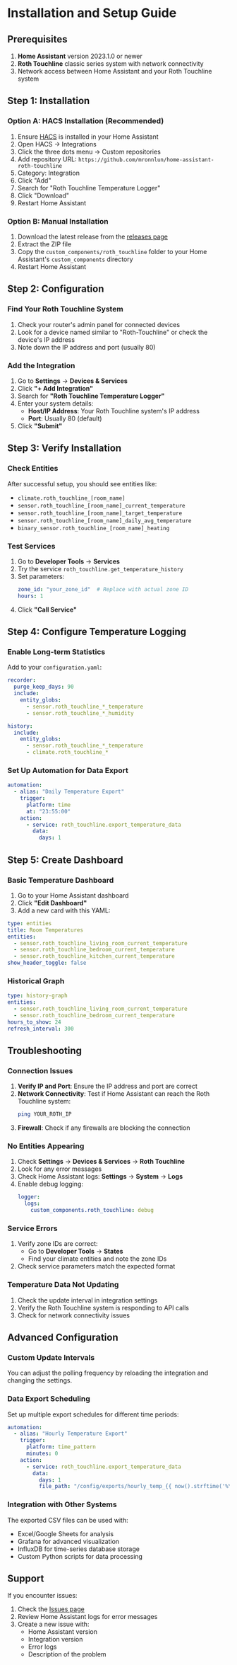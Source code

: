 # Installation and Setup Guide

## Prerequisites

1. **Home Assistant** version 2023.1.0 or newer
2. **Roth Touchline** classic series system with network connectivity
3. Network access between Home Assistant and your Roth Touchline system

## Step 1: Installation

### Option A: HACS Installation (Recommended)

1. Ensure [HACS](https://hacs.xyz/) is installed in your Home Assistant
2. Open HACS → Integrations
3. Click the three dots menu → Custom repositories
4. Add repository URL: `https://github.com/mronnlun/home-assistant-roth-touchline`
5. Category: Integration
6. Click "Add"
7. Search for "Roth Touchline Temperature Logger"
8. Click "Download"
9. Restart Home Assistant

### Option B: Manual Installation

1. Download the latest release from the [releases page](https://github.com/mronnlun/home-assistant-roth-touchline/releases)
2. Extract the ZIP file
3. Copy the `custom_components/roth_touchline` folder to your Home Assistant's `custom_components` directory
4. Restart Home Assistant

## Step 2: Configuration

### Find Your Roth Touchline System

1. Check your router's admin panel for connected devices
2. Look for a device named similar to "Roth-Touchline" or check the device's IP address
3. Note down the IP address and port (usually 80)

### Add the Integration

1. Go to **Settings** → **Devices & Services**
2. Click **"+ Add Integration"**
3. Search for **"Roth Touchline Temperature Logger"**
4. Enter your system details:
   - **Host/IP Address**: Your Roth Touchline system's IP address
   - **Port**: Usually 80 (default)
5. Click **"Submit"**

## Step 3: Verify Installation

### Check Entities

After successful setup, you should see entities like:

- `climate.roth_touchline_[room_name]`
- `sensor.roth_touchline_[room_name]_current_temperature`
- `sensor.roth_touchline_[room_name]_target_temperature`
- `sensor.roth_touchline_[room_name]_daily_avg_temperature`
- `binary_sensor.roth_touchline_[room_name]_heating`

### Test Services

1. Go to **Developer Tools** → **Services**
2. Try the service `roth_touchline.get_temperature_history`
3. Set parameters:
   ```yaml
   zone_id: "your_zone_id"  # Replace with actual zone ID
   hours: 1
   ```
4. Click **"Call Service"**

## Step 4: Configure Temperature Logging

### Enable Long-term Statistics

Add to your `configuration.yaml`:

```yaml
recorder:
  purge_keep_days: 90
  include:
    entity_globs:
      - sensor.roth_touchline_*_temperature
      - sensor.roth_touchline_*_humidity

history:
  include:
    entity_globs:
      - sensor.roth_touchline_*_temperature
      - climate.roth_touchline_*
```

### Set Up Automation for Data Export

```yaml
automation:
  - alias: "Daily Temperature Export"
    trigger:
      platform: time
      at: "23:55:00"
    action:
      - service: roth_touchline.export_temperature_data
        data:
          days: 1
```

## Step 5: Create Dashboard

### Basic Temperature Dashboard

1. Go to your Home Assistant dashboard
2. Click **"Edit Dashboard"**
3. Add a new card with this YAML:

```yaml
type: entities
title: Room Temperatures
entities:
  - sensor.roth_touchline_living_room_current_temperature
  - sensor.roth_touchline_bedroom_current_temperature
  - sensor.roth_touchline_kitchen_current_temperature
show_header_toggle: false
```

### Historical Graph

```yaml
type: history-graph
entities:
  - sensor.roth_touchline_living_room_current_temperature
  - sensor.roth_touchline_bedroom_current_temperature
hours_to_show: 24
refresh_interval: 300
```

## Troubleshooting

### Connection Issues

1. **Verify IP and Port**: Ensure the IP address and port are correct
2. **Network Connectivity**: Test if Home Assistant can reach the Roth Touchline system:
   ```bash
   ping YOUR_ROTH_IP
   ```
3. **Firewall**: Check if any firewalls are blocking the connection

### No Entities Appearing

1. Check **Settings** → **Devices & Services** → **Roth Touchline**
2. Look for any error messages
3. Check Home Assistant logs: **Settings** → **System** → **Logs**
4. Enable debug logging:
   ```yaml
   logger:
     logs:
       custom_components.roth_touchline: debug
   ```

### Service Errors

1. Verify zone IDs are correct:
   - Go to **Developer Tools** → **States**
   - Find your climate entities and note the zone IDs
2. Check service parameters match the expected format

### Temperature Data Not Updating

1. Check the update interval in integration settings
2. Verify the Roth Touchline system is responding to API calls
3. Check for network connectivity issues

## Advanced Configuration

### Custom Update Intervals

You can adjust the polling frequency by reloading the integration and changing the settings.

### Data Export Scheduling

Set up multiple export schedules for different time periods:

```yaml
automation:
  - alias: "Hourly Temperature Export"
    trigger:
      platform: time_pattern
      minutes: 0
    action:
      - service: roth_touchline.export_temperature_data
        data:
          days: 1
          file_path: "/config/exports/hourly_temp_{{ now().strftime('%Y%m%d_%H') }}.csv"
```

### Integration with Other Systems

The exported CSV files can be used with:
- Excel/Google Sheets for analysis
- Grafana for advanced visualization
- InfluxDB for time-series database storage
- Custom Python scripts for data processing

## Support

If you encounter issues:

1. Check the [Issues page](https://github.com/mronnlun/home-assistant-roth-touchline/issues)
2. Review Home Assistant logs for error messages
3. Create a new issue with:
   - Home Assistant version
   - Integration version
   - Error logs
   - Description of the problem

